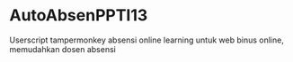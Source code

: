 # AutoAbsenPPTI13
Userscript tampermonkey absensi online learning untuk web binus online, memudahkan dosen absensi


